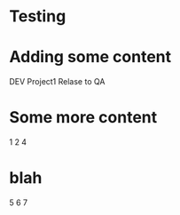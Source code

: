 # Testing

# Adding some content


DEV Project1
Relase to QA
# Some more content

1
2
4
# blah
5
6
7